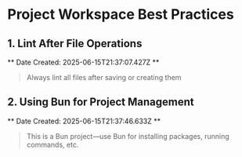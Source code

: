 # Project Workspace Best Practices

## 1. Lint After File Operations
** Date Created: 2025-06-15T21:37:07.427Z **
> Always lint all files after saving or creating them

## 2. Using Bun for Project Management
** Date Created: 2025-06-15T21:37:46.633Z **
> This is a Bun project—use Bun for installing packages, running commands, etc.
